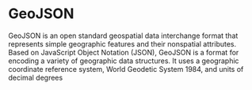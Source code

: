 # GeoJSON
GeoJSON is an open standard geospatial data interchange format that represents simple geographic 
features and their nonspatial attributes. Based on JavaScript Object Notation (JSON), GeoJSON is a 
format for encoding a variety of geographic data structures. It uses a geographic coordinate reference 
system, World Geodetic System 1984, and units of decimal degrees
